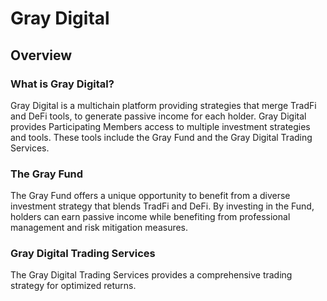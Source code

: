 # Gray Digital

## Overview
### What is Gray Digital?

Gray Digital is a multichain platform providing strategies that merge TradFi and DeFi tools, to generate passive income for each holder.  Gray Digital provides Participating Members access to multiple investment strategies and tools. These tools include the Gray Fund and the Gray Digital Trading Services.

### The Gray Fund
The Gray Fund offers a unique opportunity to benefit from a diverse investment strategy that blends TradFi and DeFi. By investing in the Fund, holders can earn passive income while benefiting from professional management and risk mitigation measures.

### Gray Digital Trading Services
The Gray Digital Trading Services provides a comprehensive trading strategy for optimized returns.
